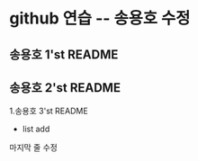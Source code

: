 # github 연습 -- 송용호 수정
## 송용호 1'st README
## 송용호 2'st README


1.송용호 3'st README

- list add

마지막 줄 수정 
